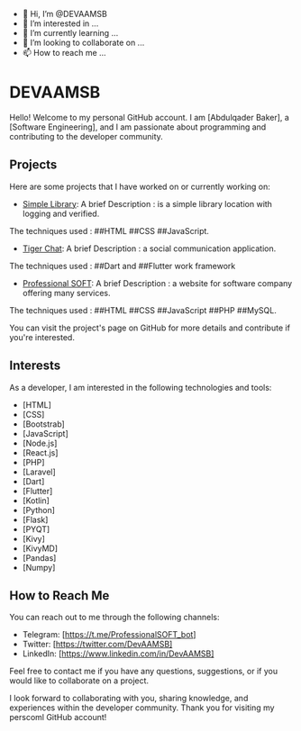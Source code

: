 - 👋 Hi, I’m @DEVAAMSB
- 👀 I’m interested in ...
- 🌱 I’m currently learning ...
- 💞️ I’m looking to collaborate on ...
- 📫 How to reach me ...


# DEVAAMSB

Hello! Welcome to my personal GitHub account. I am [Abdulqader Baker], a [Software Engineering], and I am passionate about programming and contributing to the developer community.

## Projects

Here are some projects that I have worked on or currently working on:

- [Simple Library](https://github.com/DEVAAMSB/SimpleLibrary):
A brief Description : is a simple library location with logging and verified.

The techniques used : ##HTML ##CSS ##JavaScript.

- [Tiger Chat](https://github.com/DEVAAMSB/TigerChat):
A brief Description : a social communication application.

The techniques used : ##Dart and ##Flutter work framework

- [Professional SOFT](https://professionalsoft.epizy.com):
A brief Description : a website for software company offering many services.

The techniques used : ##HTML ##CSS ##JavaScript ##PHP ##MySQL.

You can visit the project's page on GitHub for more details and contribute if you're interested.

## Interests

As a developer, I am interested in the following technologies and tools:

- [HTML]
- [CSS]
- [Bootstrab]
- [JavaScript]
- [Node.js]
- [React.js]
- [PHP]
- [Laravel]
- [Dart]
- [Flutter]
- [Kotlin]
- [Python]
- [Flask]
- [PYQT]
- [Kivy]
- [KivyMD]
- [Pandas]
- [Numpy]

## How to Reach Me

You can reach out to me through the following channels:

- Telegram: [https://t.me/ProfessionalSOFT_bot]
- Twitter: [https://twitter.com/DevAAMSB]
- LinkedIn: [https://www.linkedin.com/in/DevAAMSB]

Feel free to contact me if you have any questions, suggestions, or if you would like to collaborate on a project.

I look forward to collaborating with you, sharing knowledge, and experiences within the developer community. Thank you for visiting my perscoml GitHub account!

<!---
DEVAAMSB/DEVAAMSB is a ✨ special ✨ repository because its `README.md` (this file) appears on your GitHub profile.
You can click the Preview link to take a look at your changes.
--->
